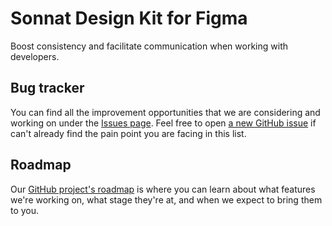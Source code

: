 # Sonnat Design Kit for Figma

Boost consistency and facilitate communication when working with developers.

## Bug tracker

You can find all the improvement opportunities that we are considering and working on under the [Issues page](https://github.com/sonnat/sonnat-design-kit/issues).
Feel free to open [a new GitHub issue](https://github.com/sonnat/sonnat-design-kit/issues/new) if can't already find the pain point you are facing in this list.

## Roadmap

Our [GitHub project's roadmap](#) is where you can learn about what features we're working on, what stage they're at, and when we expect to bring them to you.
